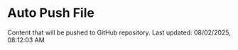 # Auto Push File

Content that will be pushed to GitHub repository.
Last updated: 08/02/2025, 08:12:03 AM